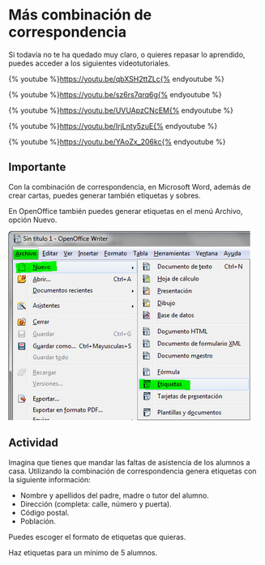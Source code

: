 # Más combinación de correspondencia

Si todavía no te ha quedado muy claro, o quieres repasar lo aprendido, puedes acceder a los siguientes videotutoriales.

{% youtube %}https://youtu.be/qbXSH2ttZLc{% endyoutube %}

{% youtube %}https://youtu.be/sz6rs7qrq6g{% endyoutube %}

{% youtube %}https://youtu.be/UVUApzCNcEM{% endyoutube %}

{% youtube %}https://youtu.be/IrjLnty5zuE{% endyoutube %}

{% youtube %}https://youtu.be/YAoZx_206kc{% endyoutube %}

## Importante

Con la combinación de correspondencia, en Microsoft Word, además de crear cartas, puedes generar también etiquetas y sobres.

En OpenOffice también puedes generar etiquetas en el menú Archivo, opción Nuevo.


![5.11. Creación de etiquetas en OpenOffice Writer. Captura propia.](img/5Imagen_10-1.jpg)




## Actividad

Imagina que tienes que mandar las faltas de asistencia de los alumnos a casa. Utilizando la combinación de correspondencia genera etiquetas con la siguiente información:

*   Nombre y apellidos del padre, madre o tutor del alumno.
*   Dirección (completa: calle, número y puerta).
*   Código postal.
*   Población.

Puedes escoger el formato de etiquetas que quieras.

Haz etiquetas para un mínimo de 5 alumnos.

